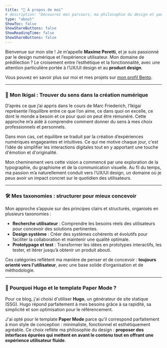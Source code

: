 ```yaml
---
title: "👋 À propos de moi"
# description: "Découvrez mon parcours, ma philosophie du design et pourquoi j'ai choisi Hugo et Paper Mode."
type: "about"
ShowToc: false
ShowShareButtons: false
ShowReadingTime: false
ShowShareButtons: false
---
```


Bienvenue sur mon site ! Je m’appelle **Maxime Peretti**, et je suis passionné par le design numérique et l’expérience utilisateur. Mon domaine de prédilection ? Le croisement entre l’esthétique et la fonctionnalité, avec une attention particulière portée à l’UX/UI design et au **product design**.

Vous pouvez en savoir plus sur moi et mes projets sur [mon profil Bento](https://bento.me/maxime-peretti).

---

### 🌟 Mon Ikigai : Trouver du sens dans la création numérique

D’après ce que j’ai appris dans le cours de Marc Friederich, l’Ikigai représente l’équilibre entre ce que l’on aime, ce dans quoi on excelle, ce dont le monde a besoin et ce pour quoi on peut être rémunéré. Cette approche m’a aidé à comprendre comment donner du sens à mes choix professionnels et personnels.

Dans mon cas, cet équilibre se traduit par la création d’expériences numériques engageantes et intuitives. Ce qui me motive chaque jour, c'est l’idée de simplifier les interactions digitales tout en y apportant une touche d'émotion et d'originalité.

Mon cheminement vers cette vision a commencé par une exploration de la typographie, du graphisme et de la communication visuelle. Au fil du temps, ma passion m’a naturellement conduit vers l’UX/UI design, un domaine où je peux avoir un impact concret sur le quotidien des utilisateurs.

---

### 🛠️ Mes taxonomies : structurer pour mieux concevoir

Mon approche s’appuie sur des principes clairs et structurés, organisés en plusieurs taxonomies :

- **Recherche utilisateur** : Comprendre les besoins réels des utilisateurs pour concevoir des solutions pertinentes.
- **Design système** : Créer des systèmes cohérents et évolutifs pour faciliter la collaboration et maintenir une qualité optimale.
- **Prototypage et test** : Transformer les idées en prototypes interactifs, les tester, et itérer jusqu’à obtenir un produit abouti.

Ces catégories reflètent ma manière de penser et de concevoir : **toujours orienté vers l'utilisateur**, avec une base solide d’organisation et de méthodologie.

---

### 🚀 Pourquoi Hugo et le template Paper Mode ?

Pour ce blog, j'ai choisi d'utiliser **Hugo**, un générateur de site statique (SSG). Hugo répond parfaitement à mes besoins grâce à sa rapidité, sa simplicité et son optimisation pour le référencement.

J'ai opté pour le template **Paper Mode** parce qu'il correspond parfaitement à mon style de conception : minimaliste, fonctionnel et esthétiquement agréable. Ce choix reflète ma philosophie du design : **proposer des interfaces épurées qui mettent en avant le contenu tout en offrant une expérience utilisateur fluide**.
